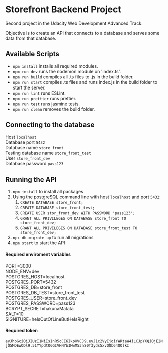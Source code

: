 # Storefront Backend Project
Second project in the Udacity Web Development Advanced Track. 

Objective is to create an API that connects to a database and serves some data from that database.

## Available Scripts
* `npm install` installs all required modules.
* `npm run dev` runs the nodemon module on 'index.ts'.
* `npm run build` compiles all .ts files to .js in the build folder.
* `npm run start` compiles .ts files and runs index.js in the build folder to start the server.
* `npm run lint` runs ESLint.
* `npm run prettier` runs prettier.
* `npm run test` runs jasmine tests.
* `npm run clean` removes the build folder.

## Connecting to the database
Host `localhost`\
Database port `5432`\
Database name `store_front`\
Testing database name `store_front_test`\
User `store_front_dev`\
Database password `pass123`

## Running the API
1. `npm install` to install all packages
2. Using the postgreSQL command line with host `localhost` and port `5432`:
    1. `CREATE DATABASE store_front;`
    2. `CREATE DATABASE store_front_test;`
    3. `CREATE USER stor_front_dev WITH PASSWORD 'pass123';`
    4. `GRANT ALL PRIVILEGES ON DATABASE store_front TO store_front_dev;`
    5. `GRANT ALL PRIVILEGES ON DATABASE store_front_test TO store_front_dev;`
3. `npx db-migrate up` to run all migrations
4. `npm start` to start the API

#### Required enviroment variables
PORT=3000\
NODE_ENV=dev\
POSTGRES_HOST=localhost\
POSTGRES_PORT=5432\
POSTGRES_DB=store_front\
POSTGRES_DB_TEST=store_front_test\
POSTGRES_USER=store_front_dev\
POSTGRES_PASSWORD=pass123\
BCRYPT_SECRET=hakunaMatata\
SALT=10\
SIGNITURE=heIsOutOfLineButHeIsRight

#### Required token
`eyJhbGciOiJIUzI1NiIsInR5cCI6IkpXVCJ9.eyJ1c2VyIjoiYWRtaW4iLCJpYXQiOjE2NjQ5MDEwODl9.51YYpdtO6GIVHNYbIMwM53nS0T3yds5xvQQb64QOlkI`